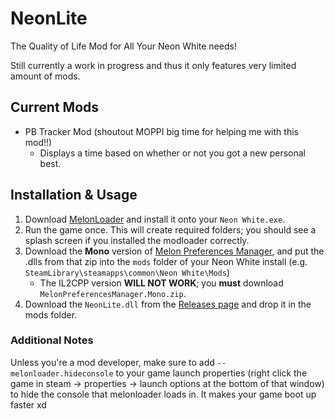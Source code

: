 # NeonLite
 The Quality of Life Mod for All Your Neon White needs!

Still currently a work in progress and thus it only features very limited amount of mods.

## Current Mods

* PB Tracker Mod (shoutout MOPPI big time for helping me with this mod!!)
  * Displays a time based on whether or not you got a new personal best.


## Installation & Usage

1. Download [MelonLoader](https://github.com/LavaGang/MelonLoader/releases/latest) and install it onto your `Neon White.exe`.
2. Run the game once. This will create required folders; you should see a splash screen if you installed the modloader correctly.
3. Download the **Mono** version of [Melon Preferences Manager](https://github.com/sinai-dev/MelonPreferencesManager/releases/latest), and put the .dlls from that zip into the `mods` folder of your Neon White install (e.g. `SteamLibrary\steamapps\common\Neon White\Mods`)
    * The IL2CPP version **WILL NOT WORK**; you **must** download `MelonPreferencesManager.Mono.zip`. 
4. Download the `NeonLite.dll` from the [Releases page](https://github.com/Faustas156/NeonLite/releases/) and drop it in the mods folder.

### Additional Notes

Unless you're a mod developer, make sure to add `--melonloader.hideconsole` to your game launch properties (right click the game in steam -> properties -> launch options at the bottom of that window) to hide the console that melonloader loads in. It makes your game boot up faster xd
